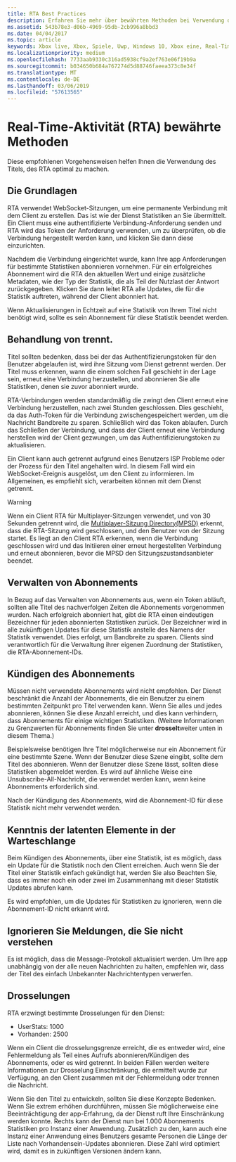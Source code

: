 ```yaml
---
title: RTA Best Practices
description: Erfahren Sie mehr über bewährten Methoden bei Verwendung des Diensts für die Xbox Live-Real-Time-Aktivität.
ms.assetid: 543b78e3-d06b-4969-95db-2cb996a8bbd3
ms.date: 04/04/2017
ms.topic: article
keywords: Xbox live, Xbox, Spiele, Uwp, Windows 10, Xbox eine, Real-Time-Aktivität
ms.localizationpriority: medium
ms.openlocfilehash: 7733aab9330c316ad5938cf9a2ef763e06f19b9a
ms.sourcegitcommit: b034650b684a767274d5d88746faeea373c8e34f
ms.translationtype: MT
ms.contentlocale: de-DE
ms.lasthandoff: 03/06/2019
ms.locfileid: "57613565"
---
```

# <a name="real-time-activity-rta-best-practices"></a>Real-Time-Aktivität (RTA) bewährte Methoden
Diese empfohlenen Vorgehensweisen helfen Ihnen die Verwendung des Titels, des RTA optimal zu machen.


## <a name="the-basics"></a>Die Grundlagen

RTA verwendet WebSocket-Sitzungen, um eine permanente Verbindung mit dem Client zu erstellen. Das ist wie der Dienst Statistiken an Sie übermittelt. Ein Client muss eine authentifizierte Verbindung-Anforderung senden und RTA wird das Token der Anforderung verwenden, um zu überprüfen, ob die Verbindung hergestellt werden kann, und klicken Sie dann diese einzurichten.

Nachdem die Verbindung eingerichtet wurde, kann Ihre app Anforderungen für bestimmte Statistiken abonnieren vornehmen. Für ein erfolgreiches Abonnement wird die RTA den aktuellen Wert und einige zusätzliche Metadaten, wie der Typ der Statistik, die als Teil der Nutzlast der Antwort zurückgegeben. Klicken Sie dann leitet RTA alle Updates, die für die Statistik auftreten, während der Client abonniert hat.

Wenn Aktualisierungen in Echtzeit auf eine Statistik von Ihrem Titel nicht benötigt wird, sollte es sein Abonnement für diese Statistik beendet werden.


## <a name="handling-disconnects"></a>Behandlung von trennt.

Titel sollten bedenken, dass bei der das Authentifizierungstoken für den Benutzer abgelaufen ist, wird ihre Sitzung vom Dienst getrennt werden. Der Titel muss erkennen, wann die einem solchen Fall geschieht in der Lage sein, erneut eine Verbindung herzustellen, und abonnieren Sie alle Statistiken, denen sie zuvor abonniert wurde.

RTA-Verbindungen werden standardmäßig die zwingt den Client erneut eine Verbindung herzustellen, nach zwei Stunden geschlossen. Dies geschieht, da das Auth-Token für die Verbindung zwischengespeichert werden, um die Nachricht Bandbreite zu sparen. Schließlich wird das Token ablaufen. Durch das Schließen der Verbindung, und dass der Client erneut eine Verbindung herstellen wird der Client gezwungen, um das Authentifizierungstoken zu aktualisieren.

Ein Client kann auch getrennt aufgrund eines Benutzers ISP Probleme oder der Prozess für den Titel angehalten wird. In diesem Fall wird ein WebSocket-Ereignis ausgelöst, um den Client zu informieren. Im Allgemeinen, es empfiehlt sich, verarbeiten können mit dem Dienst getrennt.

> [!WARNING]
> Wenn ein Client RTA für Multiplayer-Sitzungen verwendet, und von 30 Sekunden getrennt wird, die [Multiplayer-Sitzung Directory(MPSD)](../multiplayer/multiplayer-appendix/multiplayer-session-directory.md) erkennt, dass die RTA-Sitzung wird geschlossen, und den Benutzer von der Sitzung startet. Es liegt an den Client RTA erkennen, wenn die Verbindung geschlossen wird und das Initiieren einer erneut hergestellten Verbindung und erneut abonnieren, bevor die MPSD den Sitzungszustandsanbieter beendet.

## <a name="managing-subscriptions"></a>Verwalten von Abonnements

In Bezug auf das Verwalten von Abonnements aus, wenn ein Token abläuft, sollten alle Titel des nachverfolgen Zeiten die Abonnements vorgenommen wurden. Nach erfolgreich abonniert hat, gibt die RTA einen eindeutigen Bezeichner für jeden abonnierten Statistiken zurück. Der Bezeichner wird in alle zukünftigen Updates für diese Statistik anstelle des Namens der Statistik verwendet. Dies erfolgt, um Bandbreite zu sparen. Clients sind verantwortlich für die Verwaltung ihrer eigenen Zuordnung der Statistiken, die RTA-Abonnement-IDs.


## <a name="unsubscribing"></a>Kündigen des Abonnements

Müssen nicht verwendete Abonnements wird nicht empfohlen. Der Dienst beschränkt die Anzahl der Abonnements, die ein Benutzer zu einem bestimmten Zeitpunkt pro Titel verwenden kann. Wenn Sie alles und jedes abonnieren, können Sie diese Anzahl erreicht, und dies kann verhindern, dass Abonnements für einige wichtigen Statistiken. (Weitere Informationen zu Grenzwerten für Abonnements finden Sie unter **drosselt**weiter unten in diesem Thema.)

Beispielsweise benötigen Ihre Titel möglicherweise nur ein Abonnement für eine bestimmte Szene. Wenn der Benutzer diese Szene eingibt, sollte dem Titel des abonnieren. Wenn der Benutzer diese Szene lässt, sollten diese Statistiken abgemeldet werden. Es wird auf ähnliche Weise eine Unsubscribe-All-Nachricht, die verwendet werden kann, wenn keine Abonnements erforderlich sind.

Nach der Kündigung des Abonnements, wird die Abonnement-ID für diese Statistik nicht mehr verwendet werden.


## <a name="awareness-of-latent-items-in-the-queue"></a>Kenntnis der latenten Elemente in der Warteschlange

Beim Kündigen des Abonnements, über eine Statistik, ist es möglich, dass ein Update für die Statistik noch den Client erreichen. Auch wenn Sie der Titel einer Statistik einfach gekündigt hat, werden Sie also Beachten Sie, dass es immer noch ein oder zwei im Zusammenhang mit dieser Statistik Updates abrufen kann.

Es wird empfohlen, um die Updates für Statistiken zu ignorieren, wenn die Abonnement-ID nicht erkannt wird.


## <a name="ignore-messages-you-do-not-understand"></a>Ignorieren Sie Meldungen, die Sie nicht verstehen

Es ist möglich, dass die Message-Protokoll aktualisiert werden. Um Ihre app unabhängig von der alle neuen Nachrichten zu halten, empfehlen wir, dass der Titel des einfach Unbekannter Nachrichtentypen verwerfen.


## <a name="throttles"></a>Drosselungen

RTA erzwingt bestimmte Drosselungen für den Dienst:

-   UserStats: 1000
-   Vorhanden: 2500

Wenn ein Client die drosselungsgrenze erreicht, die es entweder wird, eine Fehlermeldung als Teil eines Aufrufs abonnieren/Kündigen des Abonnements, oder es wird getrennt. In beiden Fällen werden weitere Informationen zur Drosselung Einschränkung, die ermittelt wurde zur Verfügung, an den Client zusammen mit der Fehlermeldung oder trennen die Nachricht.

Wenn Sie den Titel zu entwickeln, sollten Sie diese Konzepte Bedenken. Wenn Sie extrem erhöhen durchführen, müssen Sie möglicherweise eine Beeinträchtigung der app-Erfahrung, da der Dienst ruft Ihre Einschränkung werden konnte. Rechts kann der Dienst nun bei 1.000 Abonnements Statistiken pro Instanz einer Anwendung. Zusätzlich zu den, kann auch eine Instanz einer Anwendung eines Benutzers gesamte Personen die Länge der Liste nach Vorhandensein-Updates abonnieren. Diese Zahl wird optimiert wird, damit es in zukünftigen Versionen ändern kann.
